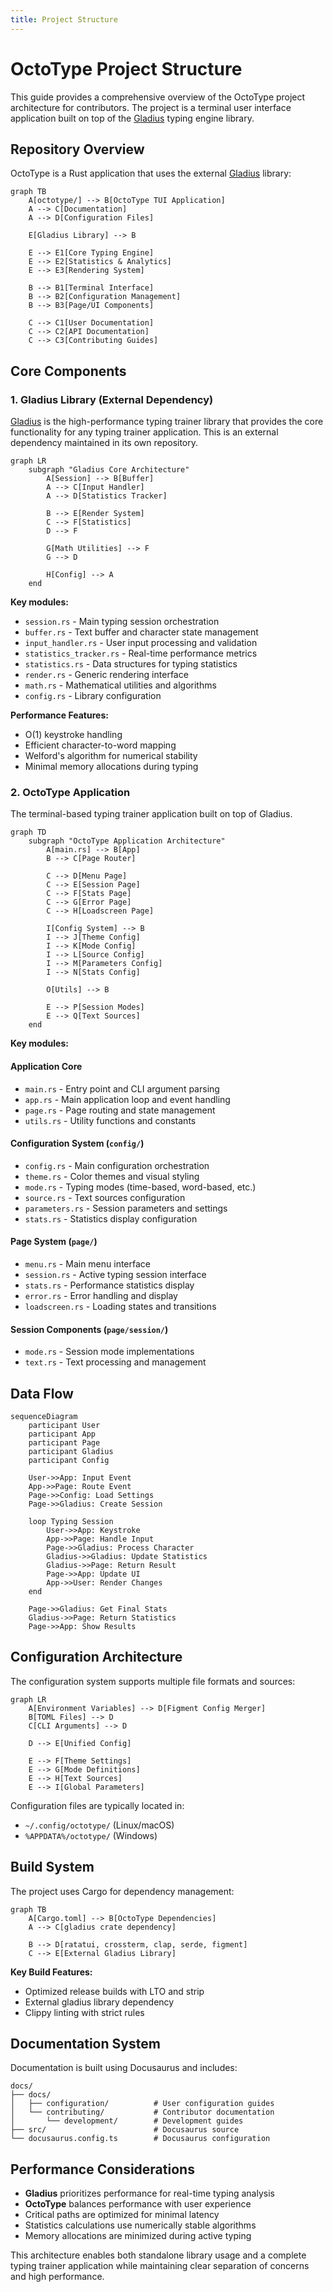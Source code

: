 ```yaml
---
title: Project Structure
---
```


# OctoType Project Structure

This guide provides a comprehensive overview of the OctoType project
architecture for contributors. The project is a terminal user interface
application built on top of the [Gladius](https://github.com/mahlquistj/gladius)
typing engine library.

## Repository Overview

OctoType is a Rust application that uses the external [Gladius](https://github.com/mahlquistj/gladius) library:

```mermaid
graph TB
    A[octotype/] --> B[OctoType TUI Application]
    A --> C[Documentation]
    A --> D[Configuration Files]

    E[Gladius Library] --> B

    E --> E1[Core Typing Engine]
    E --> E2[Statistics & Analytics]
    E --> E3[Rendering System]

    B --> B1[Terminal Interface]
    B --> B2[Configuration Management]
    B --> B3[Page/UI Components]

    C --> C1[User Documentation]
    C --> C2[API Documentation]
    C --> C3[Contributing Guides]
```

## Core Components

### 1. Gladius Library (External Dependency)

[Gladius](https://github.com/mahlquistj/gladius) is the high-performance typing
trainer library that provides the core functionality for any typing trainer
application. This is an external dependency maintained in its own repository.

```mermaid
graph LR
    subgraph "Gladius Core Architecture"
        A[Session] --> B[Buffer]
        A --> C[Input Handler]
        A --> D[Statistics Tracker]
        
        B --> E[Render System]
        C --> F[Statistics]
        D --> F
        
        G[Math Utilities] --> F
        G --> D
        
        H[Config] --> A
    end
```

**Key modules:**

- `session.rs` - Main typing session orchestration
- `buffer.rs` - Text buffer and character state management
- `input_handler.rs` - User input processing and validation
- `statistics_tracker.rs` - Real-time performance metrics
- `statistics.rs` - Data structures for typing statistics
- `render.rs` - Generic rendering interface
- `math.rs` - Mathematical utilities and algorithms
- `config.rs` - Library configuration

**Performance Features:**

- O(1) keystroke handling
- Efficient character-to-word mapping
- Welford's algorithm for numerical stability
- Minimal memory allocations during typing

### 2. OctoType Application

The terminal-based typing trainer application built on top of Gladius.

```mermaid
graph TD
    subgraph "OctoType Application Architecture"
        A[main.rs] --> B[App]
        B --> C[Page Router]
        
        C --> D[Menu Page]
        C --> E[Session Page]
        C --> F[Stats Page]
        C --> G[Error Page]
        C --> H[Loadscreen Page]
        
        I[Config System] --> B
        I --> J[Theme Config]
        I --> K[Mode Config]
        I --> L[Source Config]
        I --> M[Parameters Config]
        I --> N[Stats Config]
        
        O[Utils] --> B
        
        E --> P[Session Modes]
        E --> Q[Text Sources]
    end
```

**Key modules:**

#### Application Core

- `main.rs` - Entry point and CLI argument parsing
- `app.rs` - Main application loop and event handling
- `page.rs` - Page routing and state management
- `utils.rs` - Utility functions and constants

#### Configuration System (`config/`)

- `config.rs` - Main configuration orchestration
- `theme.rs` - Color themes and visual styling
- `mode.rs` - Typing modes (time-based, word-based, etc.)
- `source.rs` - Text sources configuration
- `parameters.rs` - Session parameters and settings
- `stats.rs` - Statistics display configuration

#### Page System (`page/`)

- `menu.rs` - Main menu interface
- `session.rs` - Active typing session interface
- `stats.rs` - Performance statistics display
- `error.rs` - Error handling and display
- `loadscreen.rs` - Loading states and transitions

#### Session Components (`page/session/`)

- `mode.rs` - Session mode implementations
- `text.rs` - Text processing and management

## Data Flow

```mermaid
sequenceDiagram
    participant User
    participant App
    participant Page
    participant Gladius
    participant Config
    
    User->>App: Input Event
    App->>Page: Route Event
    Page->>Config: Load Settings
    Page->>Gladius: Create Session
    
    loop Typing Session
        User->>App: Keystroke
        App->>Page: Handle Input
        Page->>Gladius: Process Character
        Gladius->>Gladius: Update Statistics
        Gladius->>Page: Return Result
        Page->>App: Update UI
        App->>User: Render Changes
    end
    
    Page->>Gladius: Get Final Stats
    Gladius->>Page: Return Statistics
    Page->>App: Show Results
```

## Configuration Architecture

The configuration system supports multiple file formats and sources:

```mermaid
graph LR
    A[Environment Variables] --> D[Figment Config Merger]
    B[TOML Files] --> D
    C[CLI Arguments] --> D
    
    D --> E[Unified Config]
    
    E --> F[Theme Settings]
    E --> G[Mode Definitions]
    E --> H[Text Sources]
    E --> I[Global Parameters]
```

Configuration files are typically located in:

- `~/.config/octotype/` (Linux/macOS)
- `%APPDATA%/octotype/` (Windows)

## Build System

The project uses Cargo for dependency management:

```mermaid
graph TB
    A[Cargo.toml] --> B[OctoType Dependencies]
    A --> C[gladius crate dependency]

    B --> D[ratatui, crossterm, clap, serde, figment]
    C --> E[External Gladius Library]
```

**Key Build Features:**

- Optimized release builds with LTO and strip
- External gladius library dependency
- Clippy linting with strict rules

## Documentation System

Documentation is built using Docusaurus and includes:

```
docs/
├── docs/
│   ├── configuration/          # User configuration guides
│   └── contributing/           # Contributor documentation
│       └── development/        # Development guides
├── src/                        # Docusaurus source
└── docusaurus.config.ts        # Docusaurus configuration
```

## Performance Considerations

- **Gladius** prioritizes performance for real-time typing analysis
- **OctoType** balances performance with user experience
- Critical paths are optimized for minimal latency
- Statistics calculations use numerically stable algorithms
- Memory allocations are minimized during active typing

This architecture enables both standalone library usage and a complete typing
trainer application while maintaining clear separation of concerns and high
performance.
